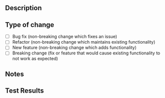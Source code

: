 ## Description

## Type of change
- [ ] Bug fix (non-breaking change which fixes an issue)
- [ ] Refactor (non-breaking change which maintains existing functionality)
- [ ] New feature (non-breaking change which adds functionality)
- [ ] Breaking change (fix or feature that would cause existing functionality to not work as expected)
## Notes

## Test Results
```

```
